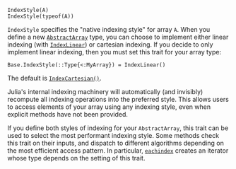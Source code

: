 ```
IndexStyle(A)
IndexStyle(typeof(A))
```

`IndexStyle` specifies the "native indexing style" for array `A`. When you define a new [`AbstractArray`](@ref) type, you can choose to implement either linear indexing (with [`IndexLinear`](@ref)) or cartesian indexing. If you decide to only implement linear indexing, then you must set this trait for your array type:

```
Base.IndexStyle(::Type{<:MyArray}) = IndexLinear()
```

The default is [`IndexCartesian()`](@ref).

Julia's internal indexing machinery will automatically (and invisibly) recompute all indexing operations into the preferred style. This allows users to access elements of your array using any indexing style, even when explicit methods have not been provided.

If you define both styles of indexing for your `AbstractArray`, this trait can be used to select the most performant indexing style. Some methods check this trait on their inputs, and dispatch to different algorithms depending on the most efficient access pattern. In particular, [`eachindex`](@ref) creates an iterator whose type depends on the setting of this trait.
